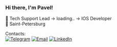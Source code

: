 ### Hi there, I'm Pavel! <br>
💼 Tech Support Lead -> loading.. -> IOS Developer <br>
🔵 Saint-Petersburg <br>

Contacts:<br>
[![Telegram](https://img.shields.io/badge/Telegram-Pavel-2D9EE9)](https://t.me/chulep)
[![Email](https://img.shields.io/badge/Email-chulepik@gmail.com-346CF0)](mailto:chulepik@gmail.com)
[![LinkedIn](https://img.shields.io/badge/LinkedIn-PavelS-346CF0)](https://www.linkedin.com/in/pavel-schulepov)
